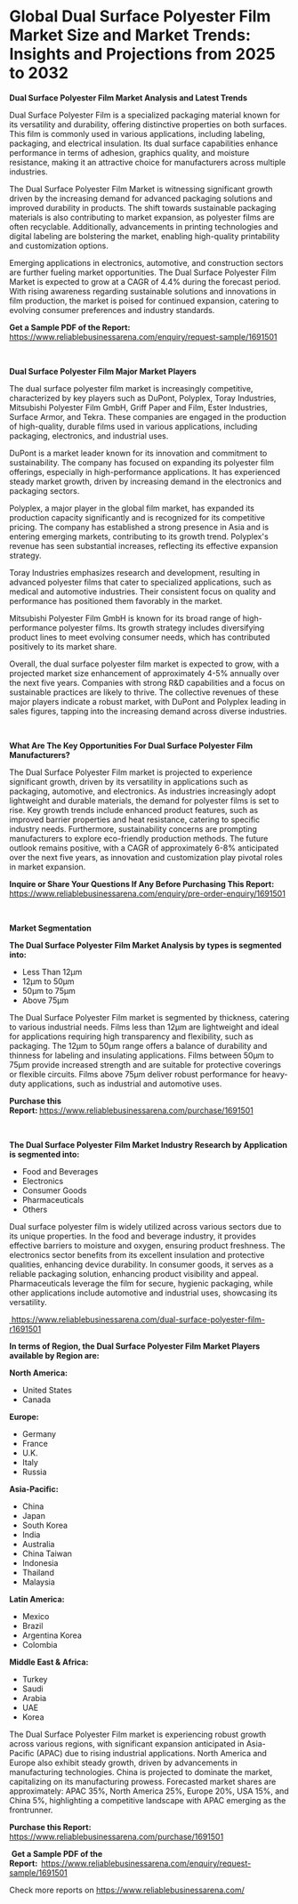 <p><h1>Global Dual Surface Polyester Film Market Size and Market Trends: Insights and Projections from 2025 to 2032</h1></p><p><strong>Dual Surface Polyester Film Market Analysis and Latest Trends</strong></p>
<p><p>Dual Surface Polyester Film is a specialized packaging material known for its versatility and durability, offering distinctive properties on both surfaces. This film is commonly used in various applications, including labeling, packaging, and electrical insulation. Its dual surface capabilities enhance performance in terms of adhesion, graphics quality, and moisture resistance, making it an attractive choice for manufacturers across multiple industries.</p><p>The Dual Surface Polyester Film Market is witnessing significant growth driven by the increasing demand for advanced packaging solutions and improved durability in products. The shift towards sustainable packaging materials is also contributing to market expansion, as polyester films are often recyclable. Additionally, advancements in printing technologies and digital labeling are bolstering the market, enabling high-quality printability and customization options.</p><p>Emerging applications in electronics, automotive, and construction sectors are further fueling market opportunities. The Dual Surface Polyester Film Market is expected to grow at a CAGR of 4.4% during the forecast period. With rising awareness regarding sustainable solutions and innovations in film production, the market is poised for continued expansion, catering to evolving consumer preferences and industry standards.</p></p>
<p><strong>Get a Sample PDF of the Report:&nbsp;</strong> <a href="https://www.reliablebusinessarena.com/enquiry/request-sample/1691501?utm_campaign=1835&utm_medium=2&utm_source=Github&utm_content=ia&utm_term=07012025&utm_id=dual-surface-polyester-film">https://www.reliablebusinessarena.com/enquiry/request-sample/1691501</a></p>
<p>&nbsp;</p>
<p><strong>Dual Surface Polyester Film Major Market Players</strong></p>
<p><p>The dual surface polyester film market is increasingly competitive, characterized by key players such as DuPont, Polyplex, Toray Industries, Mitsubishi Polyester Film GmbH, Griff Paper and Film, Ester Industries, Surface Armor, and Tekra. These companies are engaged in the production of high-quality, durable films used in various applications, including packaging, electronics, and industrial uses.</p><p>DuPont is a market leader known for its innovation and commitment to sustainability. The company has focused on expanding its polyester film offerings, especially in high-performance applications. It has experienced steady market growth, driven by increasing demand in the electronics and packaging sectors.</p><p>Polyplex, a major player in the global film market, has expanded its production capacity significantly and is recognized for its competitive pricing. The company has established a strong presence in Asia and is entering emerging markets, contributing to its growth trend. Polyplex's revenue has seen substantial increases, reflecting its effective expansion strategy.</p><p>Toray Industries emphasizes research and development, resulting in advanced polyester films that cater to specialized applications, such as medical and automotive industries. Their consistent focus on quality and performance has positioned them favorably in the market.</p><p>Mitsubishi Polyester Film GmbH is known for its broad range of high-performance polyester films. Its growth strategy includes diversifying product lines to meet evolving consumer needs, which has contributed positively to its market share.</p><p>Overall, the dual surface polyester film market is expected to grow, with a projected market size enhancement of approximately 4-5% annually over the next five years. Companies with strong R&D capabilities and a focus on sustainable practices are likely to thrive. The collective revenues of these major players indicate a robust market, with DuPont and Polyplex leading in sales figures, tapping into the increasing demand across diverse industries.</p></p>
<p>&nbsp;</p>
<p><strong>What Are The Key Opportunities For Dual Surface Polyester Film Manufacturers?</strong></p>
<p><p>The Dual Surface Polyester Film market is projected to experience significant growth, driven by its versatility in applications such as packaging, automotive, and electronics. As industries increasingly adopt lightweight and durable materials, the demand for polyester films is set to rise. Key growth trends include enhanced product features, such as improved barrier properties and heat resistance, catering to specific industry needs. Furthermore, sustainability concerns are prompting manufacturers to explore eco-friendly production methods. The future outlook remains positive, with a CAGR of approximately 6-8% anticipated over the next five years, as innovation and customization play pivotal roles in market expansion.</p></p>
<p><strong>Inquire or Share Your Questions If Any Before Purchasing This Report:</strong> <a href="https://www.reliablebusinessarena.com/enquiry/pre-order-enquiry/1691501?utm_campaign=1835&utm_medium=2&utm_source=Github&utm_content=ia&utm_term=07012025&utm_id=dual-surface-polyester-film">https://www.reliablebusinessarena.com/enquiry/pre-order-enquiry/1691501</a></p>
<p>&nbsp;</p>
<p><strong>Market Segmentation</strong></p>
<p><strong>The Dual Surface Polyester Film Market Analysis by types is segmented into:</strong></p>
<p><ul><li>Less Than 12µm</li><li>12µm to 50µm</li><li>50µm to 75µm</li><li>Above 75µm</li></ul></p>
<p><p>The Dual Surface Polyester Film market is segmented by thickness, catering to various industrial needs. Films less than 12µm are lightweight and ideal for applications requiring high transparency and flexibility, such as packaging. The 12µm to 50µm range offers a balance of durability and thinness for labeling and insulating applications. Films between 50µm to 75µm provide increased strength and are suitable for protective coverings or flexible circuits. Films above 75µm deliver robust performance for heavy-duty applications, such as industrial and automotive uses.</p></p>
<p><strong>Purchase this Report:&nbsp;</strong><a href="https://www.reliablebusinessarena.com/purchase/1691501?utm_campaign=1835&utm_medium=2&utm_source=Github&utm_content=ia&utm_term=07012025&utm_id=dual-surface-polyester-film">https://www.reliablebusinessarena.com/purchase/1691501</a></p>
<p>&nbsp;</p>
<p><strong>The Dual Surface Polyester Film Market Industry Research by Application is segmented into:</strong></p>
<p><ul><li>Food and Beverages</li><li>Electronics</li><li>Consumer Goods</li><li>Pharmaceuticals</li><li>Others</li></ul></p>
<p><p>Dual surface polyester film is widely utilized across various sectors due to its unique properties. In the food and beverage industry, it provides effective barriers to moisture and oxygen, ensuring product freshness. The electronics sector benefits from its excellent insulation and protective qualities, enhancing device durability. In consumer goods, it serves as a reliable packaging solution, enhancing product visibility and appeal. Pharmaceuticals leverage the film for secure, hygienic packaging, while other applications include automotive and industrial uses, showcasing its versatility.</p></p>
<p><a href="https://www.reliablebusinessarena.com/dual-surface-polyester-film-r1691501?utm_campaign=1835&utm_medium=2&utm_source=Github&utm_content=ia&utm_term=07012025&utm_id=dual-surface-polyester-film">&nbsp;https://www.reliablebusinessarena.com/dual-surface-polyester-film-r1691501</a></p>
<p><strong>In terms of Region, the Dual Surface Polyester Film Market Players available by Region are:</strong></p>
<p>
    <p> <strong> North America: </strong>
        <ul>
            <li>United States</li>
            <li>Canada</li>
        </ul>
        </p> 
    <p> <strong> Europe: </strong>
        <ul>
            <li>Germany</li>
            <li>France</li>
            <li>U.K.</li>
            <li>Italy</li>
            <li>Russia</li>
        </ul>
        </p> 
    <p> <strong> Asia-Pacific: </strong>
        <ul>
            <li>China</li>
            <li>Japan</li>
            <li>South Korea</li>
            <li>India</li>
            <li>Australia</li>
            <li>China Taiwan</li>
            <li>Indonesia</li>
            <li>Thailand</li>
            <li>Malaysia</li>
        </ul>
        </p> 
    <p> <strong> Latin America: </strong>
        <ul>
            <li>Mexico</li>
            <li>Brazil</li>
            <li>Argentina Korea</li>
            <li>Colombia</li>
        </ul>
        </p> 
    <p> <strong> Middle East & Africa: </strong>
        <ul>
            <li>Turkey</li>
            <li>Saudi</li>
            <li>Arabia</li>
            <li>UAE</li>
            <li>Korea</li>
        </ul>
    </p>
    </p>
<p><p>The Dual Surface Polyester Film market is experiencing robust growth across various regions, with significant expansion anticipated in Asia-Pacific (APAC) due to rising industrial applications. North America and Europe also exhibit steady growth, driven by advancements in manufacturing technologies. China is projected to dominate the market, capitalizing on its manufacturing prowess. Forecasted market shares are approximately: APAC 35%, North America 25%, Europe 20%, USA 15%, and China 5%, highlighting a competitive landscape with APAC emerging as the frontrunner.</p></p>
<p><strong>Purchase this Report: </strong><a href="https://www.reliablebusinessarena.com/purchase/1691501?utm_campaign=1835&utm_medium=2&utm_source=Github&utm_content=ia&utm_term=07012025&utm_id=dual-surface-polyester-film">https://www.reliablebusinessarena.com/purchase/1691501</a></p>
<p>&nbsp;<strong>Get a Sample PDF of the Report:&nbsp;&nbsp;</strong><a href="https://www.reliablebusinessarena.com/enquiry/request-sample/1691501?utm_campaign=1835&utm_medium=2&utm_source=Github&utm_content=ia&utm_term=07012025&utm_id=dual-surface-polyester-film">https://www.reliablebusinessarena.com/enquiry/request-sample/1691501</a></p>
<p><strong></strong></p>
<p>Check more reports on <a href="https://www.reliablebusinessarena.com/?utm_campaign=1835&utm_medium=2&utm_source=Github&utm_content=ia&utm_term=07012025&utm_id=dual-surface-polyester-film">https://www.reliablebusinessarena.com/</a></p>